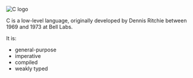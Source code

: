 ![C logo](https://upload.wikimedia.org/wikipedia/commons/thumb/3/35/The_C_Programming_Language_logo.svg/800px-The_C_Programming_Language_logo.svg.png?1508924421415)

C is a low-level language, originally developed by Dennis Ritchie between 1969 and 1973 at Bell Labs.

It is:

* general-purpose
* imperative
* compiled
* weakly typed
